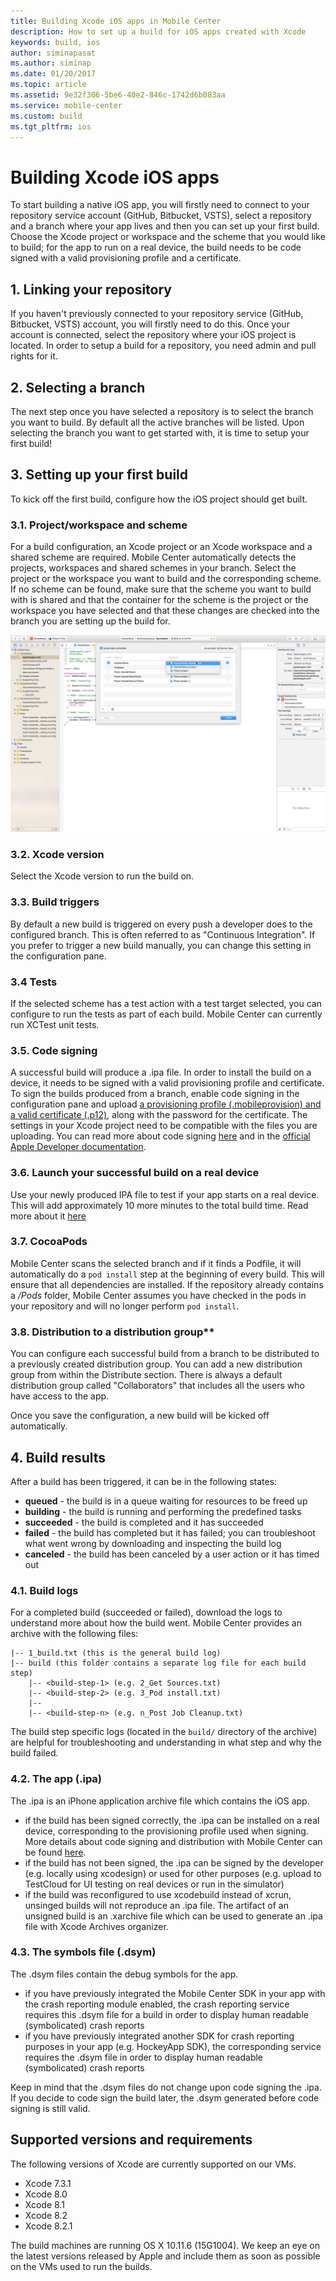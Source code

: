 ```yaml
---
title: Building Xcode iOS apps in Mobile Center
description: How to set up a build for iOS apps created with Xcode
keywords: build, ios
author: siminapasat
ms.author: siminap
ms.date: 01/20/2017
ms.topic: article
ms.assetid: 9e32f306-5be6-40e2-846c-1742d6b083aa
ms.service: mobile-center
ms.custom: build
ms.tgt_pltfrm: ios
---
```


# Building Xcode iOS apps

To start building a native iOS app, you will firstly need to connect to your repository service account (GitHub, Bitbucket, VSTS), select a repository and a branch where your app lives and then you can set up your first build. Choose the Xcode project or workspace and the scheme that you would like to build; for the app to run on a real device, the build needs to be code signed with a valid provisioning profile and a certificate.

## 1. Linking your repository
If you haven't previously connected to your repository service (GitHub, Bitbucket, VSTS) account, you will firstly need to do this. Once your account is connected, select the repository where your iOS project is located. In order to setup a build for a repository, you need admin and pull rights for it.

## 2. Selecting a branch
The next step once you have selected a repository is to select the branch you want to build. By default all the active branches will be listed. Upon selecting the branch you want to get started with, it is time to setup your first build!

## 3. Setting up your first build
To kick off the first build, configure how the iOS project should get built.

### 3.1. Project/workspace and scheme

For a build configuration, an Xcode project or an Xcode workspace and a shared scheme are required. Mobile Center automatically detects the projects, workspaces and shared schemes in your branch. Select the project or the workspace you want to build and the corresponding scheme.
If no scheme can be found, make sure that the scheme you want to build with is shared and that the container for the scheme is the project or the workspace you have selected and that these changes are checked into the branch you are setting up the build for.

![Mark scheme as shared][xcode-share-scheme]

### 3.2. Xcode version
Select the Xcode version to run the build on.

### 3.3. Build triggers
By default a new build is triggered on every push a developer does to the configured branch. This is often referred to as "Continuous Integration". If you prefer to trigger a new build manually, you can change this setting in the configuration pane.

### 3.4 Tests
If the selected scheme has a test action with a test target selected, you can configure to run the tests as part of each build. Mobile Center can currently run XCTest unit tests.

### 3.5. Code signing
A successful build will produce a .ipa file. In order to install the build on a device, it needs to be signed with a valid provisioning profile and certificate. To sign the builds produced from a branch, enable code signing in the configuration pane and upload [a provisioning profile (.mobileprovision) and a valid certificate (.p12)](../code-signing/uploading-files.md), along with the password for the certificate. The settings in your Xcode project need to be compatible with the files you are uploading. You can read more about code signing [here](../code-signing/index.md) and in the [official Apple Developer documentation](https://developer.apple.com/support/code-signing/).

### 3.6. Launch your successful build on a real device
Use your newly produced IPA file to test if your app starts on a real device. This will add approximately 10 more minutes to the total build time. Read more about it [here](~/build/build-test-integration.md)

### 3.7. CocoaPods
Mobile Center scans the selected branch and if it finds a Podfile, it will automatically do a `pod install` step at the beginning of every build. This will ensure that all dependencies are installed. 
If the repository already contains a */Pods* folder, Mobile Center assumes you have checked in the pods in your repository and will no longer perform `pod install`.

### 3.8. Distribution to a distribution group**
You can configure each successful build from a branch to be distributed to a previously created distribution group. You can add a new distribution group from within the Distribute section. There is always a default distribution group called "Collaborators" that includes all the users who have access to the app.

Once you save the configuration, a new build will be kicked off automatically.

## 4. Build results
After a build has been triggered, it can be in the following states:
* **queued** -  the build is in a queue waiting for resources to be freed up
* **building** - the build is running and performing the predefined tasks
* **succeeded** - the build is completed and it has succeeded
* **failed** - the build has completed but it has failed; you can troubleshoot what went wrong by downloading and inspecting the build log
* **canceled** - the build has been canceled by a user action or it has timed out

### 4.1. Build logs
For a completed build (succeeded or failed), download the logs to understand more about how the build went. Mobile Center provides an archive with the following files:
```
|-- 1_build.txt (this is the general build log)
|-- build (this folder contains a separate log file for each build step)
    |-- <build-step-1> (e.g. 2_Get Sources.txt)
    |-- <build-step-2> (e.g. 3_Pod install.txt)
    |--
    |-- <build-step-n> (e.g. n_Post Job Cleanup.txt)
```

The build step specific logs (located in the `build/` directory of the archive) are helpful for troubleshooting and understanding in what step and why the build failed.

### 4.2. The app (.ipa)
The .ipa is an iPhone application archive file which contains the iOS app.
* if the build has been signed correctly, the .ipa can be installed on a real device, corresponding to the provisioning profile used when signing. More details about code signing and distribution with Mobile Center can be found [here](../code-signing/index.md).
* if the build has not been signed, the .ipa can be signed by the developer (e.g. locally using xcodesign) or used for other purposes (e.g. upload to TestCloud for UI testing on real devices or run in the simulator) 
* if the build was reconfigured to use xcodebuild instead of xcrun, unsinged builds will not reproduce an .ipa file. The artifact of an unsigned build is an .xarchive file which can be used to generate an .ipa file with Xcode Archives organizer.

### 4.3. The symbols file (.dsym)
The .dsym files contain the debug symbols for the app.
* if you have previously integrated the Mobile Center SDK in your app with the crash reporting module enabled, the crash reporting service requires this .dsym file for a build in order to display human readable (symbolicated) crash reports
* if you have previously integrated another SDK for crash reporting purposes in your app (e.g. HockeyApp SDK), the corresponding service requires the .dsym file in order to display human readable (symbolicated) crash reports

Keep in mind that the .dsym files do not change upon code signing the .ipa. If you decide to code sign the build later, the .dsym generated before code signing is still valid.

[xcode-share-scheme]: images/xcode-share-scheme.png "Marking a scheme as shared in Xcode"

## Supported versions and requirements
The following versions of Xcode are currently supported on our VMs.
* Xcode 7.3.1
* Xcode 8.0
* Xcode 8.1
* Xcode 8.2
* Xcode 8.2.1

The build machines are running OS X 10.11.6 (15G1004). We keep an eye on the latest versions released by Apple and include them as soon as possible on the VMs used to run the builds.
